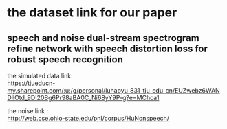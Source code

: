 # the dataset link for our paper
## speech and noise dual-stream spectrogram refine network with speech distortion loss for robust speech recognition

the simulated data link:  
https://tjueducn-my.sharepoint.com/:u:/g/personal/luhaoyu_831_tju_edu_cn/EUZwebz6WANDllOtd_9DI20Bg6Pr98aBA0C_Ni68yY9P-g?e=MChca1

the noise link :  
http://web.cse.ohio-state.edu/pnl/corpus/HuNonspeech/

